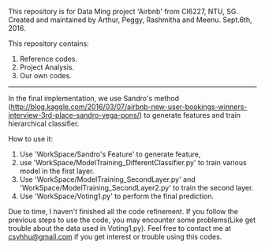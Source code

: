 This repository is for Data Ming project 'Airbnb' from CI6227, NTU, SG. Created and maintained by Arthur, Peggy, Rashmitha and Meenu. Sept.6th, 2016.

This repository contains: 
1. Reference codes.
2. Project Analysis.
3. Our own codes.

**************************************************************************************************************************

In the final implementation, we use Sandro's method (http://blog.kaggle.com/2016/03/07/airbnb-new-user-bookings-winners-interview-3rd-place-sandro-vega-pons/) to generate features and train hierarchical classifier.

How to use it:
1. Use 'WorkSpace/Sandro's Feature' to generate feature, 
2. use 'WorkSpace/ModelTraining_DifferentClassifier.py' to train various model in the first layer.
3. Use 'WorkSpace/ModelTraining_SecondLayer.py' and 'WorkSpace/ModelTraining_SecondLayer2.py' to train the second layer.
4. Use 'WorkSpace/Voting1.py' to perform the final prediction.

Due to time, I haven't finished all the code refinement. If you follow the previous steps to use the code, you may encounter some problems(Like get trouble
about the data used in Voting1.py). Feel free to contact me at csyhhu@gmail.com if you get interest or trouble using this codes.
